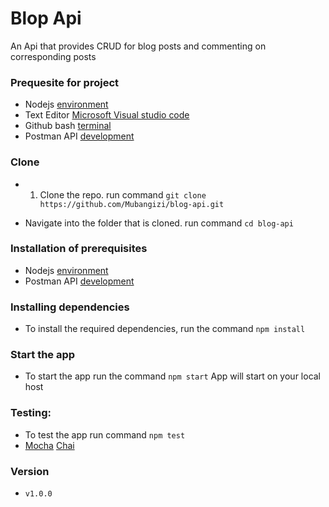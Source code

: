 # Blop Api
An Api that provides CRUD for blog posts and commenting on corresponding posts

### Prequesite for project
- Nodejs [environment](https://nodejs.org/en/)
- Text Editor [Microsoft Visual studio code](https://code.visualstudio.com/)
- Github bash [terminal](https://git-scm.com/downloads) 
- Postman API [development](https://www.getpostman.com/)

### Clone
- 1. Clone the repo. run command `git clone https://github.com/Mubangizi/blog-api.git`

- Navigate into the folder that is cloned. run command `cd blog-api`

### Installation of prerequisites
- Nodejs [environment](https://nodejs.org/en/)
- Postman API [development](https://www.getpostman.com/)

### Installing dependencies
 - To install the required dependencies, run the command `npm install`

### Start the app
 - To start the app run the command `npm start`
 App will start on your local host

### Testing:
 - To test the app run command `npm test`
 - [Mocha](https://mochajs.org/) [Chai](https://www.npmjs.com/package/chai)


### Version
- `v1.0.0`
